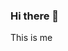 ### Hi there 👋

This is me[](https://media4.giphy.com/media/v1.Y2lkPTc5MGI3NjExMnljejNkZ28xcjhnbTNuMHZxOGE0ZTdhcGUxNm05amp2bjg3d3l4cSZlcD12MV9pbnRlcm5hbF9naWZfYnlfaWQmY3Q9Zw/LMcB8XospGZO8UQq87/giphy.gif)

<!--
**victoriakapelush/victoriakapelush** is a ✨ _special_ ✨ repository because its `README.md` (this file) appears on your GitHub profile.

Here are some ideas to get you started:

- 🔭 I’m currently working on ...
- 🌱 I’m currently learning ...
- 👯 I’m looking to collaborate on ...
- 🤔 I’m looking for help with ...
- 💬 Ask me about ...
- 📫 How to reach me: ...
- 😄 Pronouns: ...
- ⚡ Fun fact: ...
-->
